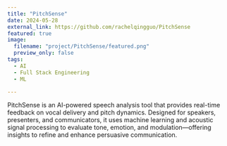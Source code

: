 ```yaml
---
title: "PitchSense"
date: 2024-05-28
external_link: https://github.com/rachelqingguo/PitchSense
featured: true
image:
  filename: "project/PitchSense/featured.png"
  preview_only: false
tags:
  - AI
  - Full Stack Engineering
  - ML

---
```


PitchSense is an AI-powered speech analysis tool that provides real-time feedback on vocal delivery and pitch dynamics. Designed for speakers, presenters, and communicators, it uses machine learning and acoustic signal processing to evaluate tone, emotion, and modulation—offering insights to refine and enhance persuasive communication.

<!--more-->

